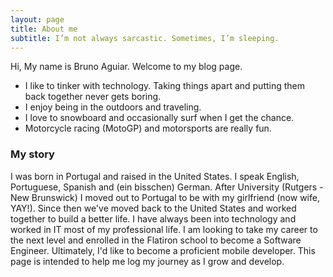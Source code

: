 ```yaml
---
layout: page
title: About me
subtitle: I’m not always sarcastic. Sometimes, I’m sleeping.
---
```


Hi, My name is Bruno Aguiar. Welcome to my blog page.

- I like to tinker with technology. Taking things apart and putting them back together never gets boring.
- I enjoy being in the outdoors and traveling.
- I love to snowboard and occasionally surf when I get the chance.
- Motorcycle racing (MotoGP) and motorsports are really fun.

### My story

I was born in Portugal and raised in the United States. I speak English, Portuguese, Spanish and (ein bisschen) German.
After University (Rutgers - New Brunswick) I moved out to Portugal to be with my girlfriend (now wife, YAY!). Since then we've moved back to the United States and worked together to build a better life.
I have always been into technology and worked in IT most of my professional life. I am looking to take my career 
to the next level and enrolled in the Flatiron school to become a Software Engineer. Ultimately, I'd like to become
a proficient mobile developer. This page is intended to help me log my journey as I grow and develop.
